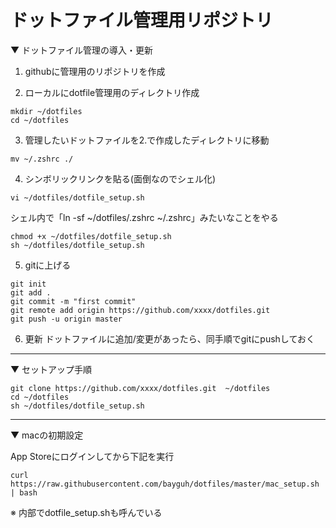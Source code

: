 # ドットファイル管理用リポジトリ

▼ ドットファイル管理の導入・更新

1. githubに管理用のリポジトリを作成

2. ローカルにdotfile管理用のディレクトリ作成

```
mkdir ~/dotfiles
cd ~/dotfiles
```

3. 管理したいドットファイルを2.で作成したディレクトリに移動

```
mv ~/.zshrc ./
```

4. シンボリックリンクを貼る(面倒なのでシェル化)

```
vi ~/dotfiles/dotfile_setup.sh
```

シェル内で「ln -sf ~/dotfiles/.zshrc ~/.zshrc」みたいなことをやる

```
chmod +x ~/dotfiles/dotfile_setup.sh
sh ~/dotfiles/dotfile_setup.sh
```

5. gitに上げる

```
git init
git add .
git commit -m "first commit"
git remote add origin https://github.com/xxxx/dotfiles.git
git push -u origin master
```

6. 更新
ドットファイルに追加/変更があったら、同手順でgitにpushしておく

---

▼ セットアップ手順

```
git clone https://github.com/xxxx/dotfiles.git  ~/dotfiles
cd ~/dotfiles
sh ~/dotfiles/dotfile_setup.sh
```

---

▼ macの初期設定

App Storeにログインしてから下記を実行

```
curl https://raw.githubusercontent.com/bayguh/dotfiles/master/mac_setup.sh | bash
```

※ 内部でdotfile_setup.shも呼んでいる
